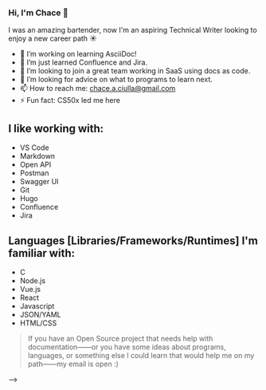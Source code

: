 ### Hi, I'm Chace 👋

I was an amazing bartender, now I'm an aspiring Technical Writer looking to enjoy a new career path ☀️

- 🔭 I’m working on learning AsciiDoc!
- 🌱 I’m just learned Confluence and Jira.
- 👯 I’m looking to join a great team working in SaaS using docs as code.
- 🤔 I’m looking for advice on what to programs to learn next.
- 📫 How to reach me: chace.a.ciulla@gmail.com
- ⚡ Fun fact: CS50x led me here

## I like working with: 
- VS Code
- Markdown
- Open API
- Postman
- Swagger UI
- Git
- Hugo
- Confluence
- Jira

## Languages [Libraries/Frameworks/Runtimes] I'm familiar with:
- C
- Node.js
- Vue.js
- React
- Javascript
- JSON/YAML
- HTML/CSS

> If you have an Open Source project that needs help with documentation——or you have some ideas about programs, languages, or something else I could learn that would help me on my path——my email is open :)

-->
